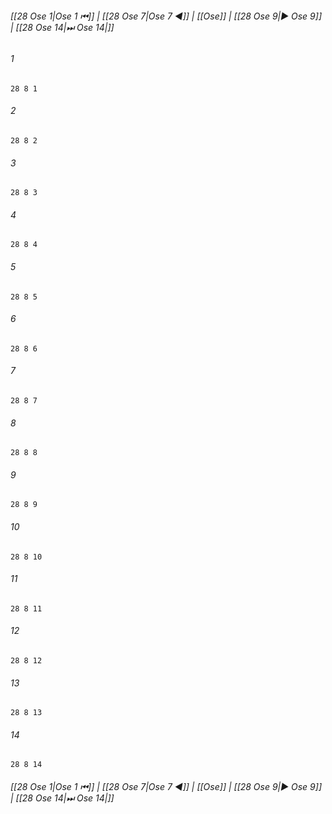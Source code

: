 
###### [[28 Ose 1|Ose 1 ⏮]] | [[28 Ose 7|Ose 7 ◀]] | [[Ose]] | [[28 Ose 9|▶ Ose 9]] | [[28 Ose 14|⏭ Ose 14|]]

###### 1
``` verse
28 8 1 
```
###### 2
``` verse
28 8 2 
```
###### 3
``` verse
28 8 3 
```
###### 4
``` verse
28 8 4 
```
###### 5
``` verse
28 8 5 
```
###### 6
``` verse
28 8 6 
```
###### 7
``` verse
28 8 7 
```
###### 8
``` verse
28 8 8 
```
###### 9
``` verse
28 8 9 
```
###### 10
``` verse
28 8 10 
```
###### 11
``` verse
28 8 11 
```
###### 12
``` verse
28 8 12 
```
###### 13
``` verse
28 8 13 
```
###### 14
``` verse
28 8 14 
```

###### [[28 Ose 1|Ose 1 ⏮]] | [[28 Ose 7|Ose 7 ◀]] | [[Ose]] | [[28 Ose 9|▶ Ose 9]] | [[28 Ose 14|⏭ Ose 14|]]

